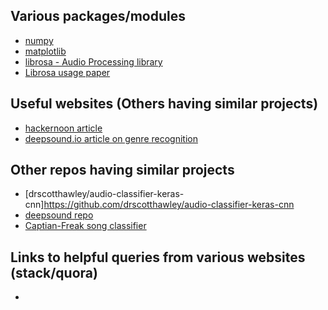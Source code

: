 ## Various packages/modules
- [numpy](http://www.datadependence.com/2016/05/scientific-python-numpy/)
- [matplotlib](http://www.datadependence.com/2016/04/scientific-python-matplotlib/)
- [librosa - Audio Processing library](https://librosa.github.io/librosa/feature.html)
- [Librosa usage paper](http://conference.scipy.org/proceedings/scipy2015/pdfs/brian_mcfee.pdf)

## Useful websites (Others having similar projects)
- [hackernoon article](https://hackernoon.com/finding-the-genre-of-a-song-with-deep-learning-da8f59a61194)
- [deepsound.io article on genre recognition](http://deepsound.io/music_genre_recognition.html)

## Other repos having similar projects
- [drscotthawley/audio-classifier-keras-cnn]https://github.com/drscotthawley/audio-classifier-keras-cnn
- [deepsound repo](https://github.com/deepsound-project/genre-recognition)
- [Captian-Freak song classifier](https://github.com/CaptainFreak/Neural-SongClassifier)

## Links to helpful queries from various websites (stack/quora)
-
